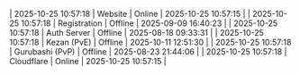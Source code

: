 | 2025-10-25 10:57:18 | Website | Online | 2025-10-25 10:57:15 |
| 2025-10-25 10:57:18 | Registration | Offline | 2025-09-09 16:40:23 |
| 2025-10-25 10:57:18 | Auth Server | Offline | 2025-08-18 09:33:31 |
| 2025-10-25 10:57:18 | Kezan (PvE) | Offline | 2025-10-11 12:51:30 |
| 2025-10-25 10:57:18 | Gurubashi (PvP) | Offline | 2025-08-23 21:44:06 |
| 2025-10-25 10:57:18 | Cloudflare | Online | 2025-10-25 10:57:15 |
